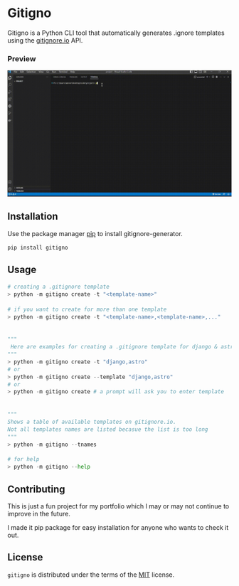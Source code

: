 # Gitigno

Gitigno is a Python CLI tool that automatically generates .ignore templates using the [gitignore.io](https://gitignore.io) API. 

### Preview
![](demo.gif)

## Installation

Use the package manager [pip](https://pip.pypa.io/en/stable/) to install gitignore-generator.

```bash
pip install gitigno
```

## Usage

```python
# creating a .gitignore template
> python -m gitigno create -t "<template-name>"

# if you want to create for more than one template
> python -m gitigno create -t "<template-name>,<template-name>,..."


"""
 Here are examples for creating a .gitignore template for django & astro
"""
> python -m gitigno create -t "django,astro"
# or 
> python -m gitigno create --template "django,astro"
# or 
> python -m gitigno create # a prompt will ask you to enter template


""" 
Shows a table of available templates on gitignore.io.
Not all templates names are listed becasue the list is too long
"""
> python -m gitigno --tnames

# for help
> python -m gitigno --help


```

## Contributing

This is just a fun project for my portfolio which I may or may not continue to improve in the future.

I made it pip package for easy installation for anyone who wants to check it out.

## License

`gitigno` is distributed under the terms of the [MIT](https://choosealicense.com/licenses/mit/) license.